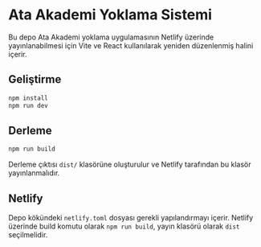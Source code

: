 # Ata Akademi Yoklama Sistemi

Bu depo Ata Akademi yoklama uygulamasının Netlify üzerinde yayınlanabilmesi için Vite ve React kullanılarak yeniden düzenlenmiş halini içerir.

## Geliştirme

```bash
npm install
npm run dev
```

## Derleme

```bash
npm run build
```

Derleme çıktısı `dist/` klasörüne oluşturulur ve Netlify tarafından bu klasör yayınlanmalıdır.

## Netlify

Depo kökündeki `netlify.toml` dosyası gerekli yapılandırmayı içerir. Netlify üzerinde build komutu olarak `npm run build`, yayın klasörü olarak `dist` seçilmelidir.
